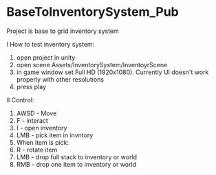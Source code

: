 # BaseToInventorySystem_Pub

Project is base to grid inventory system 

I How to test inventory system:
  1. open project in unity
  2. open scene Assets/InventorySystem/InventoyrScene
  3. in game window set Full HD (1920x1080). Currently UI doesn't work properly with other resolutions
  4. press play

II Control:
  1. AWSD - Move
  2. F - interact
  3. I - open inventory
  4. LMB - pick item in invntory
  5. When item is pick:
  6. R - rotate item
  7. LMB - drop full stack to inventory or world
  8. RMB - drop one item to inventory or world
